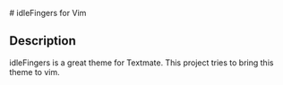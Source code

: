 # idleFingers for Vim
## Description
idleFingers is a great theme for Textmate.
This project tries to bring this theme to vim.
